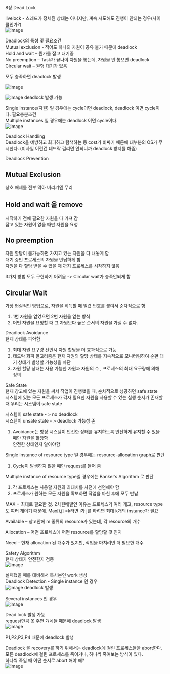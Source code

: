 8장 Dead Lock <br/>

livelock - 스레드가 정체된 상태는 아니지만, 계속 시도해도 진행이 안되는 경우(사이클인가?)<br/>
![image](https://github.com/purekm/Today-I-Learned/assets/90774046/b51c6023-685a-48ac-9ab5-51a96fe7365b)<br/>

Deadlock의 특성 및 필요조건<br/>
Mutual exclusion  - 적어도 하나의 자원이 공유 불가 때문에 deadlock<br/>
Hold and wait – 뭔가를 잡고 대기중 <br/>
No preemption – Task가 끝나야 자원을 놓는데, 자원을 안 놓으면 deadlock<br/>
Circular wait – 원형 대기가 있음<br/>

모두 충족하면 deadlock 발생<br/>

![image](https://github.com/purekm/Today-I-Learned/assets/90774046/5131c30c-78ed-46fd-a147-e57b1e330c79)<br/>


![image](https://github.com/purekm/Today-I-Learned/assets/90774046/0ef22853-3b60-44cb-82d0-46adf274dfcf)
deadlock 발생 가능<br/>

Single instance(자원) 일 경우에는 cycle이면 deadlock, deadlock 이면 cycle이다. 필요충분조건 <br/>
Multiple instances 일 경우에는 deadlock 이면 cycle이다. <br/>
![image](https://github.com/purekm/Today-I-Learned/assets/90774046/3b760715-bd2c-426a-9f5c-239674cf2a33)



Deadlock Handling<br/>
Deadlock을 예방하고 회피하고 탐색하는 등 cost가 비싸기 때문에 대부분의 OS가 무시한다. (미사일 이런건 데드락 걸리면 안되니까 deadlock 방지를 해줌)<br/>

Deadlock Prevention<br/>

Mutual Exclusion<br/>
-
상호 배제를 전부 막아 버리기엔 무리<br/>

Hold and wait 을 remove<br/>
-
시작하기 전에 필요한 자원을 다 가져 감<br/>
잡고 있는 자원이 없을 때만 자원을 요청<br/>

No preemption<br/>
-
자원 할당이 불가능하면 가지고 있는 자원을 다 내놓게 함<br/>
대기 중인 프로세스의 자원을 반납하게 함<br/>
자원을 다 할당 받을 수 있을 때 까지 프로세스를 시작하지 않음<br/>

3가지 방법 모두 구현하기 어려움 -> Circular wait가 충족안되게 함<br/>

Circular Wait<br/>
-
가장 현실적인 방법으로, 자원을 획득할 때 일련 번호를 붙여서 순차적으로 함<br/>
1. 1번 자원을 얻었으면 2번 자원을 얻는 방식<br/>
2. 어떤 자원을 요청할 때 그 자원보다 높은 순서의 자원을 가질 수 없다.<br/>

Deadlock Avoidance<br/>
현재 상태를 파악함<br/>
1. 최대 자원 요구량 선언시 자원 할당을 더 효과적으로 가능<br/>
2. 데드락 회피 알고리즘은 현재 자원의 할당 상태를 지속적으로 모니터링하여 순환 대기 상태가 발생할 가능성을 차단<br/>
3. 자원 할당 상태는 사용 가능한 자원과 자원의 수 , 프로세스의 최대 요구량에 의해 정의<br/>

Safe State<br/>
현재 창고에 있는 자원을 써서 작업이 진행했을 때, 순차적으로 성공하면 safe state<br/>
시스템에 있는 모든 프로세스가 각자 필요한 자원을 사용할 수 있는 실행 순서가 존재할 때 우리는 시스템이 safe state<br/>

시스템이 safe state - > no deadlock<br/>
시스템이 unsafe state - > deadlock 가능성 존<br/>
1. Avoidance는 항상 시스템이 안전한 상태를 유지하도록 안전하게 유지할 수 있을 때만 자원을 할당함<br/>
안전한 상태인지 알아야함<br/>

Single instance of resource type 일 경우에는 resource-allocation graph로 판단<br/>
1. Cycle이 발생하지 않을 때만 request를 들어 줌<br/>

Multiple instance of resource type일 경우에는 Banker’s Algorithm 로 판단<br/>
1. 각 프로세스는 사용할 자원의 최대치를 사전에 선언해야 함<br/>
2. 프로세스가 원하는 모든 자원을 확보하면 작업을 마친 후에 모두 반납<br/>

MAX = 최대로 필요한 것. 2차원배열인 이유는 프로세스가 여러 개고, resource type도 여러 개이기 때문에. Max[i,j] =k라면 i가 j를 하려면 최대 k개의 instance가 필요<br/>

Available – 창고안에 m 종류의 resource가 있는데, 각 resource의 개수<br/>

Allocation – 어떤 프로세스에 어떤 resource를 할당할 것 인지<br/>

Need – 현재 allocation 된 개수가 있지만, 작업을 마치려면 더 필요한 개수 <br/>

Safety Algorithm<br/>
현재 상태가 안전한지 검증<br/>
![image](https://github.com/purekm/Today-I-Learned/assets/90774046/3d9050f7-5499-481e-9011-a7a5b22df485)

실패했을 때를 대비해서 복사본인 work 생성<br/>
Deadlock Detection - Single instance 인 경우<br/>
![image](https://github.com/purekm/Today-I-Learned/assets/90774046/6d48079b-1a76-462c-ae72-01b77aebf181)
deadlock 발생<br/>

Several instances 인 경우<br/>
![image](https://github.com/purekm/Today-I-Learned/assets/90774046/2055d2dd-3bec-4faf-88ad-7b2b1918388f)

Dead lock 발생 가능 <br/>
request만큼 못 주면 걔네들 때문에 deadlock 발생<br/>
![image](https://github.com/purekm/Today-I-Learned/assets/90774046/642c2189-d678-4947-8869-79140a44a9c0)

P1,P2,P3,P4 때문에 deadlock 발생<br/>

Deadlock 을 recovery를 하기 위해서는 deadlock에 걸린 프로세스들을 abort한다.<br/>
모든 deadlock에 걸린 프로세스를 죽이거나, 하나씩 죽여보는 방식이 있다.<br/>
하나씩 죽일 때 어떤 순서로 abort 해야 해?<br/>
 ![image](https://github.com/purekm/Today-I-Learned/assets/90774046/75f098a1-297d-4b13-9140-a6e8617c0c57)

